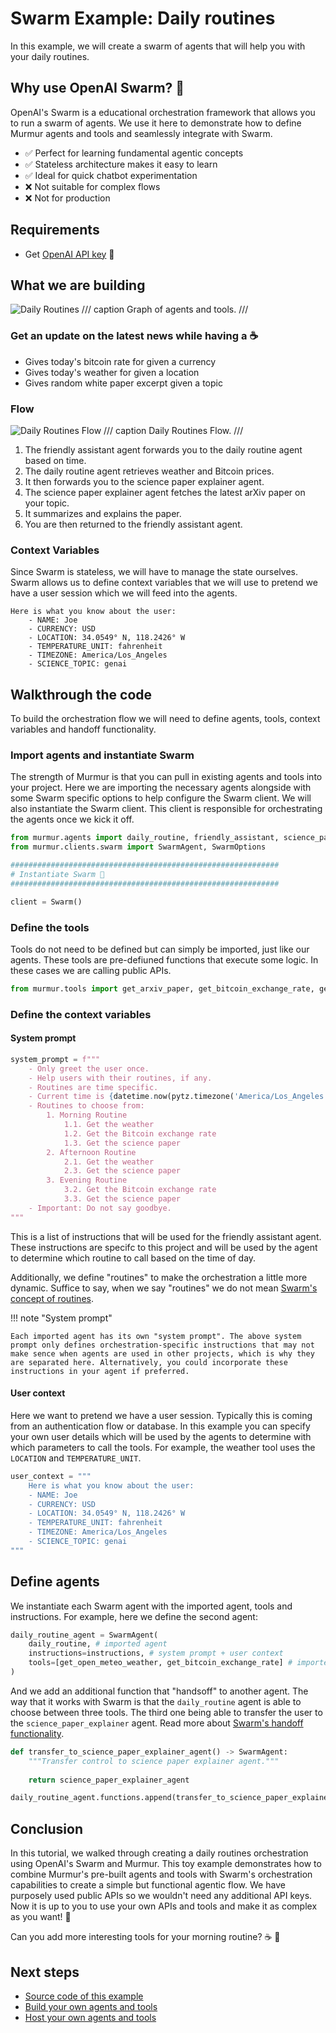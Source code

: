 # Swarm Example: Daily routines
In this example, we will create a swarm of agents that will help you with your daily routines.

## Why use OpenAI Swarm? 🐝

OpenAI's Swarm is a educational orchestration framework that allows you to run a swarm of agents. We use it here to demonstrate how to define Murmur agents and tools and seamlessly integrate with Swarm.

- ✅ Perfect for learning fundamental agentic concepts
- ✅ Stateless architecture makes it easy to learn
- ✅ Ideal for quick chatbot experimentation
- ❌ Not suitable for complex flows
- ❌ Not for production


## Requirements

- Get [OpenAI API key](https://platform.openai.com/api-keys) 🔑 

## What we are building

![Daily Routines](../assets/graph-daily-routines.png)
/// caption
Graph of agents and tools.
///

### Get an update on the latest news while having a ☕️

- Gives today's bitcoin rate for given a currency
- Gives today's weather for given a location
- Gives random white paper excerpt given a topic

### Flow

![Daily Routines Flow](../assets/graph-explainer-daily-routines.png)
/// caption
Daily Routines Flow.
///

1.	The friendly assistant agent forwards you to the daily routine agent based on time.
2.	The daily routine agent retrieves weather and Bitcoin prices.
3.	It then forwards you to the science paper explainer agent.
4.	The science paper explainer agent fetches the latest arXiv paper on your topic.
5.	It summarizes and explains the paper.
6.	You are then returned to the friendly assistant agent.

### Context Variables

Since Swarm is stateless, we will have to manage the state ourselves. Swarm allows us to define context variables that we will use to pretend we have a user session which we will feed into the agents.

```
Here is what you know about the user:
    - NAME: Joe
    - CURRENCY: USD
    - LOCATION: 34.0549° N, 118.2426° W
    - TEMPERATURE_UNIT: fahrenheit
    - TIMEZONE: America/Los_Angeles
    - SCIENCE_TOPIC: genai
```

## Walkthrough the code
To build the orchestration flow we will need to define agents, tools, context variables and handoff functionality.

### Import agents and instantiate Swarm
The strength of Murmur is that you can pull in existing agents and tools into your project. Here we are importing the necessary agents alongside with some Swarm specific options to help configure the Swarm client. We will also instantiate the Swarm client. This client is responsible for orchestrating the agents once we kick it off.

```python
from murmur.agents import daily_routine, friendly_assistant, science_paper_explainer
from murmur.clients.swarm import SwarmAgent, SwarmOptions

############################################################
# Instantiate Swarm 🐝
############################################################

client = Swarm()
```

### Define the tools
Tools do not need to be defined but can simply be imported, just like our agents. These tools are pre-defiuned functions that execute some logic. In these cases we are calling public APIs.

```python
from murmur.tools import get_arxiv_paper, get_bitcoin_exchange_rate, get_open_meteo_weather
```

### Define the context variables

#### System prompt
```python
system_prompt = f"""
    - Only greet the user once.
    - Help users with their routines, if any. 
    - Routines are time specific. 
    - Current time is {datetime.now(pytz.timezone('America/Los_Angeles'))}
    - Routines to choose from:
        1. Morning Routine
            1.1. Get the weather
            1.2. Get the Bitcoin exchange rate
            1.3. Get the science paper
        2. Afternoon Routine
            2.1. Get the weather
            2.3. Get the science paper
        3. Evening Routine
            3.2. Get the Bitcoin exchange rate
            3.3. Get the science paper
    - Important: Do not say goodbye.
"""
```

This is a list of instructions that will be used for the friendly assistant agent. These instructions are specifc to this project and will be used by the agent to determine which routine to call based on the time of day.

Additionally, we define "routines" to make the orchestration a little more dynamic. Suffice to say, when we say "routines" we do not mean [Swarm's concept of routines](https://cookbook.openai.com/examples/orchestrating_agents#routines). 

!!! note "System prompt" 
  
    Each imported agent has its own "system prompt". The above system prompt only defines orchestration-specific instructions that may not make sence when agents are used in other projects, which is why they are separated here. Alternatively, you could incorporate these instructions in your agent if preferred. 


#### User context
Here we want to pretend we have a user session. Typically this is coming from an authentication flow or database. In this example you can specify your own user details which will be used by the agents to determine with which parameters to call the tools. For example, the weather tool uses the `LOCATION` and `TEMPERATURE_UNIT`. 

```python
user_context = """
    Here is what you know about the user:
    - NAME: Joe
    - CURRENCY: USD
    - LOCATION: 34.0549° N, 118.2426° W
    - TEMPERATURE_UNIT: fahrenheit
    - TIMEZONE: America/Los_Angeles
    - SCIENCE_TOPIC: genai
"""
```

## Define agents
We instantiate each Swarm agent with the imported agent, tools and instructions. For example, here we define the second agent:

```python
daily_routine_agent = SwarmAgent(
    daily_routine, # imported agent
    instructions=instructions, # system prompt + user context
    tools=[get_open_meteo_weather, get_bitcoin_exchange_rate] # imported tools
)
```

And we add an additional function that "handsoff" to another agent. The way that it works with Swarm is that the `daily_routine` agent is able to choose between three tools. The third one being able to transfer the user to the `science_paper_explainer` agent. Read more about [Swarm's handoff functionality](https://cookbook.openai.com/examples/orchestrating_agents#handoffs).

```python
def transfer_to_science_paper_explainer_agent() -> SwarmAgent:
    """Transfer control to science paper explainer agent."""
    
    return science_paper_explainer_agent

daily_routine_agent.functions.append(transfer_to_science_paper_explainer_agent)
```

## Conclusion

In this tutorial, we walked through creating a daily routines orchestration using OpenAI's Swarm and Murmur. This toy example demonstrates how to combine Murmur's pre-built agents and tools with Swarm's orchestration capabilities to create a simple but functional agentic flow. We have purposely used public APIs so we wouldn't need any additional API keys. Now it is up to you to use your own APIs and tools and make it as complex as you want! 🚀

Can you add more interesting tools for your morning routine? ☕️ 🥐

## Next steps

- [Source code of this example](https://github.com/murmur-nexus/murmur/tree/main/examples/swarm/daily-routines)
- [Build your own agents and tools](./getting-started-with-examples.md)
- [Host your own agents and tools](../how-to/setup-pypi-server.md)
